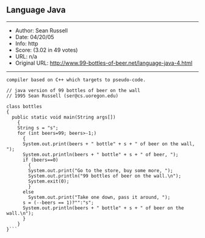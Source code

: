 
## Language Java ##
---
- Author: Sean Russell
- Date: 04/20/05
- Info: http
- Score:  (3.02 in 49 votes)
- URL: n/a
- Original URL: http://www.99-bottles-of-beer.net/language-java-4.html
---

```<A HREF=http://java.sun.com>Java</A> is a machine independent 
compiler based on C++ which targets to pseudo-code.

// java version of 99 bottles of beer on the wall
// 1995 Sean Russell (ser@cs.uoregon.edu)

class bottles
{
  public static void main(String args[])
    {
    String s = "s";
    for (int beers=99; beers>-1;)
      {
      System.out.print(beers + " bottle" + s + " of beer on the wall, ");
      System.out.println(beers + " bottle" + s + " of beer, ");
      if (beers==0)
        {
        System.out.print("Go to the store, buy some more, ");
        System.out.println("99 bottles of beer on the wall.\n");
        System.exit(0);
        }
      else
        System.out.print("Take one down, pass it around, ");
      s = (--beers == 1)?"":"s";
      System.out.println(beers + " bottle" + s + " of beer on the wall.\n");
      }
    }
}```